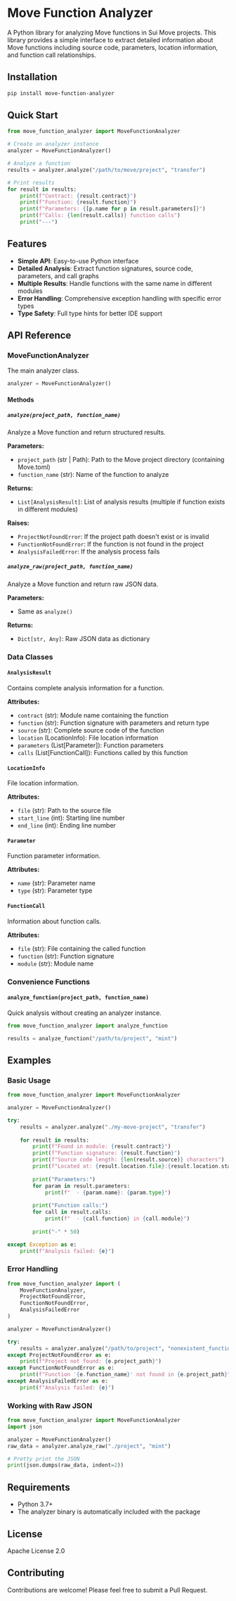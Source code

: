 # Move Function Analyzer

A Python library for analyzing Move functions in Sui Move projects. This library provides a simple interface to extract detailed information about Move functions including source code, parameters, location information, and function call relationships.

## Installation

```bash
pip install move-function-analyzer
```

## Quick Start

```python
from move_function_analyzer import MoveFunctionAnalyzer

# Create an analyzer instance
analyzer = MoveFunctionAnalyzer()

# Analyze a function
results = analyzer.analyze("/path/to/move/project", "transfer")

# Print results
for result in results:
    print(f"Contract: {result.contract}")
    print(f"Function: {result.function}")
    print(f"Parameters: {[p.name for p in result.parameters]}")
    print(f"Calls: {len(result.calls)} function calls")
    print("---")
```

## Features

- **Simple API**: Easy-to-use Python interface
- **Detailed Analysis**: Extract function signatures, source code, parameters, and call graphs
- **Multiple Results**: Handle functions with the same name in different modules
- **Error Handling**: Comprehensive exception handling with specific error types
- **Type Safety**: Full type hints for better IDE support

## API Reference

### MoveFunctionAnalyzer

The main analyzer class.

```python
analyzer = MoveFunctionAnalyzer()
```

#### Methods

##### `analyze(project_path, function_name)`

Analyze a Move function and return structured results.

**Parameters:**
- `project_path` (str | Path): Path to the Move project directory (containing Move.toml)
- `function_name` (str): Name of the function to analyze

**Returns:**
- `List[AnalysisResult]`: List of analysis results (multiple if function exists in different modules)

**Raises:**
- `ProjectNotFoundError`: If the project path doesn't exist or is invalid
- `FunctionNotFoundError`: If the function is not found in the project
- `AnalysisFailedError`: If the analysis process fails

##### `analyze_raw(project_path, function_name)`

Analyze a Move function and return raw JSON data.

**Parameters:**
- Same as `analyze()`

**Returns:**
- `Dict[str, Any]`: Raw JSON data as dictionary

### Data Classes

#### `AnalysisResult`

Contains complete analysis information for a function.

**Attributes:**
- `contract` (str): Module name containing the function
- `function` (str): Function signature with parameters and return type
- `source` (str): Complete source code of the function
- `location` (LocationInfo): File location information
- `parameters` (List[Parameter]): Function parameters
- `calls` (List[FunctionCall]): Functions called by this function

#### `LocationInfo`

File location information.

**Attributes:**
- `file` (str): Path to the source file
- `start_line` (int): Starting line number
- `end_line` (int): Ending line number

#### `Parameter`

Function parameter information.

**Attributes:**
- `name` (str): Parameter name
- `type` (str): Parameter type

#### `FunctionCall`

Information about function calls.

**Attributes:**
- `file` (str): File containing the called function
- `function` (str): Function signature
- `module` (str): Module name

### Convenience Functions

#### `analyze_function(project_path, function_name)`

Quick analysis without creating an analyzer instance.

```python
from move_function_analyzer import analyze_function

results = analyze_function("/path/to/project", "mint")
```

## Examples

### Basic Usage

```python
from move_function_analyzer import MoveFunctionAnalyzer

analyzer = MoveFunctionAnalyzer()

try:
    results = analyzer.analyze("./my-move-project", "transfer")
    
    for result in results:
        print(f"Found in module: {result.contract}")
        print(f"Function signature: {result.function}")
        print(f"Source code length: {len(result.source)} characters")
        print(f"Located at: {result.location.file}:{result.location.start_line}")
        
        print("Parameters:")
        for param in result.parameters:
            print(f"  - {param.name}: {param.type}")
        
        print("Function calls:")
        for call in result.calls:
            print(f"  - {call.function} in {call.module}")
        
        print("-" * 50)

except Exception as e:
    print(f"Analysis failed: {e}")
```

### Error Handling

```python
from move_function_analyzer import (
    MoveFunctionAnalyzer, 
    ProjectNotFoundError, 
    FunctionNotFoundError,
    AnalysisFailedError
)

analyzer = MoveFunctionAnalyzer()

try:
    results = analyzer.analyze("/path/to/project", "nonexistent_function")
except ProjectNotFoundError as e:
    print(f"Project not found: {e.project_path}")
except FunctionNotFoundError as e:
    print(f"Function '{e.function_name}' not found in {e.project_path}")
except AnalysisFailedError as e:
    print(f"Analysis failed: {e}")
```

### Working with Raw JSON

```python
from move_function_analyzer import MoveFunctionAnalyzer
import json

analyzer = MoveFunctionAnalyzer()
raw_data = analyzer.analyze_raw("./project", "mint")

# Pretty print the JSON
print(json.dumps(raw_data, indent=2))
```

## Requirements

- Python 3.7+
- The analyzer binary is automatically included with the package

## License

Apache License 2.0

## Contributing

Contributions are welcome! Please feel free to submit a Pull Request.